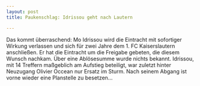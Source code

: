 ```yaml
---
layout: post
title: Paukenschlag: Idrissou geht nach Lautern

---
```


Das kommt überraschend: Mo Idrissou wird die Eintracht mit sofortiger Wirkung verlassen und sich für zwei Jahre dem 1. FC Kaiserslautern anschließen. Er hat die Eintracht um die Freigabe gebeten, die diesem Wunsch nachkam. Über eine Ablösesumme wurde nichts bekannt. Idrissou, mit 14 Treffern maßgeblich am Aufstieg beteiligt, war zuletzt hinter Neuzugang Olivier Occean nur Ersatz im Sturm. Nach seinem Abgang ist vorne wieder eine Planstelle zu besetzen...


